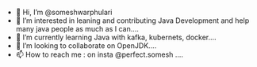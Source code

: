 - 👋 Hi, I’m @someshwarphulari
- 👀 I’m interested in leaning and contributing Java Development and help many java people as much as I can....
- 🌱 I’m currently learning Java with kafka, kubernets, docker....
- 💞️ I’m looking to collaborate on OpenJDK....
- 📫 How to reach me : on insta @perfect.somesh ....

<!---
someshwarphulari/someshwarphulari is a ✨ special ✨ repository because its `README.md` (this file) appears on your GitHub profile.
You can click the Preview link to take a look at your changes.
--->
